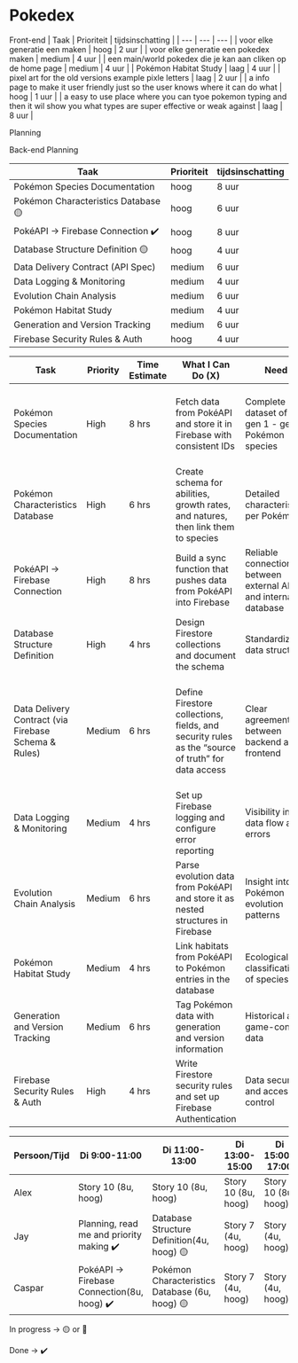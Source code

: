 # Pokedex


Front-end
| Taak | Prioriteit | tijdsinschatting |
| --- | --- | --- |
| voor elke generatie een maken | hoog | 2 uur |
| voor elke generatie een pokedex maken | medium | 4 uur |
| een main/world pokedex die je kan aan cliken op de home page | medium | 4 uur |
| Pokémon Habitat Study | laag | 4 uur |
| pixel art for the old versions example pixle letters | laag | 2 uur |
| a info page to make it user friendly just so the user knows where it can do what | hoog | 1 uur |
| a easy to use place where you can tyoe pokemon typing and then it wil show you what types are super effective or weak against  | laag | 8 uur |

Planning

Back-end Planning

| Taak                              | Prioriteit | tijdsinschatting |
| --------------------------------- | ---------- | ---------------- |
| Pokémon Species Documentation     | hoog       | 8 uur            |
| Pokémon Characteristics Database 🟡  | hoog       | 6 uur            |
| PokéAPI → Firebase Connection ✔️     | hoog       | 8 uur            |
| Database Structure Definition 🟡    | hoog       | 4 uur            |
| Data Delivery Contract (API Spec) | medium     | 6 uur            |
| Data Logging & Monitoring         | medium     | 4 uur            |
| Evolution Chain Analysis          | medium     | 6 uur            |
| Pokémon Habitat Study             | medium     | 4 uur            |
| Generation and Version Tracking   | medium     | 6 uur            |
| Firebase Security Rules & Auth    | hoog       | 4 uur            |

| Task                              | Priority | Time Estimate | What I Can Do (X)                                                                  | Need                                                           | Why                                                                           |
| --------------------------------- | -------- | ------------- | ---------------------------------------------------------------------------------- | -------------------------------------------------------------- | ----------------------------------------------------------------------------- |
| Pokémon Species Documentation     | High     | 8 hrs         | Fetch data from PokéAPI and store it in Firebase with consistent IDs               | Complete dataset of all gen 1 - gen 3 Pokémon species                        | The frontend can directly load species info without making separate API calls |
| Pokémon Characteristics Database  | High     | 6 hrs         | Create schema for abilities, growth rates, and natures, then link them to species  | Detailed characteristics per Pokémon                           | Needed for research features and analysis                    |
| PokéAPI → Firebase Connection     | High     | 8 hrs         | Build a sync function that pushes data from PokéAPI into Firebase                  | Reliable connection between external API and internal database | Without this connection, no base data is available                            |
| Database Structure Definition     | High     | 4 hrs         | Design Firestore collections and document the schema                               | Standardized data structure                                    | The frontend can query efficiently and display data correctly                 |
| Data Delivery Contract (via Firebase Schema & Rules) | Medium   | 6 hrs         | Define Firestore collections, fields, and security rules as the “source of truth” for data access | Clear agreements between backend and frontend                  | Ensures frontend knows exactly how to query data and prevents bugs by using Firebase as live documentation                   |
| Data Logging & Monitoring         | Medium   | 4 hrs         | Set up Firebase logging and configure error reporting                              | Visibility into data flow and errors                           | Important for debugging and ensuring system stability                         |
| Evolution Chain Analysis          | Medium   | 6 hrs         | Parse evolution data from PokéAPI and store it as nested structures in Firebase    | Insight into Pokémon evolution patterns                        | Needed to visualize Pokémon development and relationships                     |
| Pokémon Habitat Study             | Medium   | 4 hrs         | Link habitats from PokéAPI to Pokémon entries in the database                      | Ecological classification of species                           | Supports analysis and filtering based on environment                          |
| Generation and Version Tracking   | Medium   | 6 hrs         | Tag Pokémon data with generation and version information                           | Historical and game-context data                               | Useful for comparing across gens and filtering content                        |
| Firebase Security Rules & Auth    | High     | 4 hrs         | Write Firestore security rules and set up Firebase Authentication                  | Data security and access control                               | Ensures only the right users can update their own data                        |

| Persoon/Tijd | Di 9:00-11:00 | Di 11:00-13:00 | Di 13:00-15:00 | Di 15:00-17:00 | Wo 9:00-11:00 | Wo 11:00-13:00 | Wo 13:00-14:00 | Wo 15:00-17:00 | Do 9:00-11:00 | Do 11:00-13:00 | Do 13:00-15:00 | Do 15:00-17:00 |
| --- | --- | --- | --- | --- | --- | --- | --- | --- | --- | --- | --- | --- |
| Alex | Story 10 (8u, hoog) | Story 10 (8u, hoog) | Story 10 (8u, hoog) | Story 10 (8u, hoog) | Story 2 (4u, medium) | Story 2 (4u, medium) | Story 8 (4u, medium) | Story 8 (4u, medium) | Story 5 (8u, medium) | Story 5 (8u, medium) | Story 5 (8u, medium) | Story 5 (8u, medium) |
| Jay | Planning, read me and priority making ✔️ | Database Structure Definition(4u, hoog) 🟡| Story 7 (4u, hoog) | Story 7 (4u, hoog) | Story 1 (8u, hoog) | Story 1 (8u, hoog) | Story 1 (8u, hoog) | Story 1 (8u, hoog) | Story 4 (2u, laag) | Story 6 (2u, laag) | Story 9 (2u, laag) |  |
| Caspar | PokéAPI → Firebase Connection(8u, hoog) ✔️ | Pokémon Characteristics Database (6u, hoog) 🟡 | Story 7 (4u, hoog) | Story 7 (4u, hoog) | Story 1 (8u, hoog) | Story 1 (8u, hoog) | Story 1 (8u, hoog) | Story 1 (8u, hoog) | Story 4 (2u, laag) | Story 6 (2u, laag) | Story 9 (2u, laag) |  |

In progress → 🟡 or 🚧

Done → ✔️